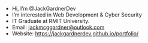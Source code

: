 - Hi, I’m @JackGardnerDev
- I’m interested in Web Development & Cyber Security
- IT Graduate at RMIT University.
- Email: jackmcggardner@outlook.com
- Website: https://jackgardnerdev.github.io/portfolio/
